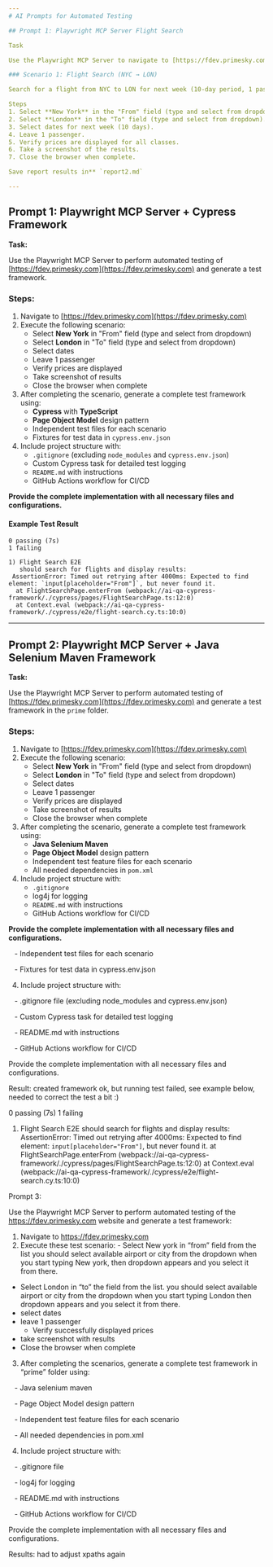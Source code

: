 ```yaml
---
# AI Prompts for Automated Testing

## Prompt 1: Playwright MCP Server Flight Search

Task

Use the Playwright MCP Server to navigate to [https://fdev.primesky.com](https://fdev.primesky.com). All browser automation must be routed through the MCP Server.

### Scenario 1: Flight Search (NYC → LON)

Search for a flight from NYC to LON for next week (10-day period, 1 passenger) and validate that results for business, economy, and first class are displayed.

Steps
1. Select **New York** in the "From" field (type and select from dropdown).
2. Select **London** in the "To" field (type and select from dropdown).
3. Select dates for next week (10 days).
4. Leave 1 passenger.
5. Verify prices are displayed for all classes.
6. Take a screenshot of the results.
7. Close the browser when complete.

Save report results in** `report2.md`

---
```


## Prompt 1: Playwright MCP Server + Cypress Framework

**Task:**

Use the Playwright MCP Server to perform automated testing of [https://fdev.primesky.com](https://fdev.primesky.com) and generate a test framework.

### Steps:
1. Navigate to [https://fdev.primesky.com](https://fdev.primesky.com)
2. Execute the following scenario:
   - Select **New York** in "From" field (type and select from dropdown)
   - Select **London** in "To" field (type and select from dropdown)
   - Select dates
   - Leave 1 passenger
   - Verify prices are displayed
   - Take screenshot of results
   - Close the browser when complete
3. After completing the scenario, generate a complete test framework using:
   - **Cypress** with **TypeScript**
   - **Page Object Model** design pattern
   - Independent test files for each scenario
   - Fixtures for test data in `cypress.env.json`
4. Include project structure with:
   - `.gitignore` (excluding `node_modules` and `cypress.env.json`)
   - Custom Cypress task for detailed test logging
   - `README.md` with instructions
   - GitHub Actions workflow for CI/CD

**Provide the complete implementation with all necessary files and configurations.**

#### Example Test Result
```
0 passing (7s)
1 failing

1) Flight Search E2E
   should search for flights and display results:
 AssertionError: Timed out retrying after 4000ms: Expected to find element: `input[placeholder="From"]`, but never found it.
  at FlightSearchPage.enterFrom (webpack://ai-qa-cypress-framework/./cypress/pages/FlightSearchPage.ts:12:0)
  at Context.eval (webpack://ai-qa-cypress-framework/./cypress/e2e/flight-search.cy.ts:10:0)
```

---

## Prompt 2: Playwright MCP Server + Java Selenium Maven Framework

**Task:**

Use the Playwright MCP Server to perform automated testing of [https://fdev.primesky.com](https://fdev.primesky.com) and generate a test framework in the `prime` folder.

### Steps:
1. Navigate to [https://fdev.primesky.com](https://fdev.primesky.com)
2. Execute the following scenario:
   - Select **New York** in "From" field (type and select from dropdown)
   - Select **London** in "To" field (type and select from dropdown)
   - Select dates
   - Leave 1 passenger
   - Verify prices are displayed
   - Take screenshot of results
   - Close the browser when complete
3. After completing the scenario, generate a complete test framework using:
   - **Java Selenium Maven**
   - **Page Object Model** design pattern
   - Independent test feature files for each scenario
   - All needed dependencies in `pom.xml`
4. Include project structure with:
   - `.gitignore`
   - log4j for logging
   - `README.md` with instructions
   - GitHub Actions workflow for CI/CD

**Provide the complete implementation with all necessary files and configurations.**

   - Independent test files for each scenario

   - Fixtures for test data in cypress.env.json
  

4. Include project structure with:

   - .gitignore file (excluding node_modules and cypress.env.json)

   - Custom Cypress task for detailed test logging

   - README.md with instructions

   - GitHub Actions workflow for CI/CD
  

Provide the complete implementation with all necessary files and configurations.


Result: 
created framework ok, but running test failed, see example below, needed to correct the test a bit :) 

0 passing (7s)
  1 failing

  1) Flight Search E2E
       should search for flights and display results:
     AssertionError: Timed out retrying after 4000ms: Expected to find element: `input[placeholder="From"]`, but never found it.
      at FlightSearchPage.enterFrom (webpack://ai-qa-cypress-framework/./cypress/pages/FlightSearchPage.ts:12:0)
      at Context.eval (webpack://ai-qa-cypress-framework/./cypress/e2e/flight-search.cy.ts:10:0)


Prompt 3: 

Use the Playwright MCP Server to perform automated testing of the https://fdev.primesky.com website and generate a test framework:

1. Navigate to https://fdev.primesky.com
2. Execute these test scenario: - Select New york in “from” field from the list you should select available airport or city from the dropdown when you start typing New york, then dropdown appears and you select it from there. 
- Select London in “to” the field from the list. you should select available airport or city from the dropdown when you start typing  London then dropdown appears and you select it from there. 
- select dates 
- leave 1 passenger
   - Verify successfully displayed prices
- take screenshot with results
- Close the browser when complete

3. After completing the scenarios, generate a complete test framework in “prime” folder using:

   - Java selenium maven

   - Page Object Model design pattern

   - Independent test feature files for each scenario

   - All needed dependencies in pom.xml
  

4. Include project structure with:

   - .gitignore file 

   - log4j for logging

   - README.md with instructions

   - GitHub Actions workflow for CI/CD
  

Provide the complete implementation with all necessary files and configurations.

Results: had to adjust xpaths again
